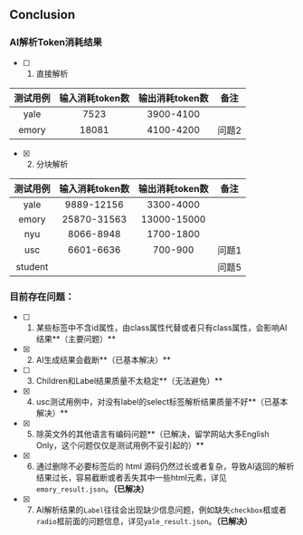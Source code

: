 ## Conclusion



### AI解析Token消耗结果

- [ ] 1. 直接解析

| 测试用例 | 输入消耗token数 | 输出消耗token数 | 备注  |
| :------: | :-------------: | :-------------: | :---: |
|   yale   |      7523       |    3900-4100    |       |
|  emory   |      18081      |    4100-4200    | 问题2 |

- [x] 2. 分块解析 

| 测试用例 | 输入消耗token数 | 输出消耗token数 | 备注  |
| :------: | :-------------: | :-------------: | :---: |
|   yale   |   9889-12156    |    3300-4000    |       |
|  emory   |   25870-31563   |   13000-15000   |       |
|   nyu    |    8066-8948    |    1700-1800    |       |
|   usc    |    6601-6636    |     700-900     | 问题1 |
| student  |                 |                 | 问题5 |



### 目前存在问题：
- [ ] 1. 某些标签中不含id属性，由class属性代替或者只有class属性，会影响AI结果**（主要问题）**

- [x] 2. AI生成结果会截断**（已基本解决）**

- [ ] 3. Children和Label结果质量不太稳定**（无法避免）**

- [x] 4. usc测试用例中，对没有label的select标签解析结果质量不好**（已基本解决）**

- [x] 5. 除英文外的其他语言有编码问题**（已解决，留学网站大多English Only，这个问题仅仅是测试用例不妥引起的）**
- [x] 6. 通过删除不必要标签后的 html 源码仍然过长或者复杂，导致AI返回的解析结果过长，容易截断或者丢失其中一些html元素，详见`emory_result.json`。**（已解决）**
- [x] 7. AI解析结果的`Label`往往会出现缺少信息问题，例如缺失`checkbox`框或者`radio`框前面的问题信息，详见`yale_result.json`。**（已解决）**

